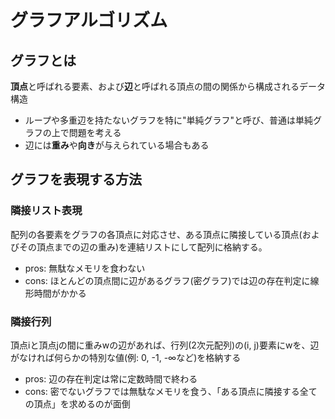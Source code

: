 # グラフアルゴリズム
## グラフとは
**頂点**と呼ばれる要素、および**辺**と呼ばれる頂点の間の関係から構成されるデータ構造
- ループや多重辺を持たないグラフを特に"単純グラフ"と呼び、普通は単純グラフの上で問題を考える
- 辺には**重み**や**向き**が与えられている場合もある

## グラフを表現する方法
### 隣接リスト表現
配列の各要素をグラフの各頂点に対応させ、ある頂点に隣接している頂点(およびその頂点までの辺の重み)を連結リストにして配列に格納する。
- pros: 無駄なメモリを食わない
- cons: ほとんどの頂点間に辺があるグラフ(密グラフ)では辺の存在判定に線形時間がかかる

### 隣接行列
頂点iと頂点jの間に重みwの辺があれば、行列(2次元配列)の(i, j)要素にwを、辺がなければ何らかの特別な値(例: 0, -1, -∞など)を格納する
- pros: 辺の存在判定は常に定数時間で終わる
- cons: 密でないグラフでは無駄なメモリを食う、「ある頂点に隣接する全ての頂点」を求めるのが面倒


